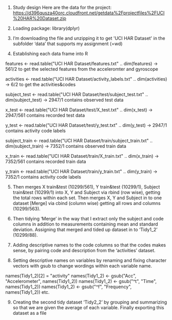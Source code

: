 1.	Study design
Here are the data for the project:
https://d396qusza40orc.cloudfront.net/getdata%2Fprojectfiles%2FUCI%20HAR%20Dataset.zip


2.	Loading package: library(dplyr)


3.	I’m downloading the file and unzipping it to get 'UCI HAR Dataset' in the subfolder ‘data’ that supports my assignment (=wd)
   

4.	Establishing each data frame into R

features <- read.table("UCI HAR Dataset/features.txt" .. dim(features) -> 561/2  to get the selected features from the acceleromter and gyroscope

activities <- read.table("UCI HAR Dataset/activity_labels.txt" .. dim(activities) -> 6/2 to get the activities&codes

subject_test <- read.table("UCI HAR Dataset/test/subject_test.txt" .. dim(subject_test) -> 2947/1 contains observed test data

x_test <- read.table("UCI HAR Dataset/test/X_test.txt" .. dim(x_test) -> 2947/561 contains recorded test data

y_test <- read.table("UCI HAR Dataset/test/y_test.txt" .. dim(y_test) -> 2947/1 contains activity code labels

subject_train <- read.table("UCI HAR Dataset/train/subject_train.txt" .. dim(subject_train) -> 7352/1 contains observed train data

x_train <- read.table("UCI HAR Dataset/train/X_train.txt" .. dim(x_train) -> 7352/561 contains recorded train data

y_train <- read.table("UCI HAR Dataset/train/y_train.txt" .. dim(y_train) -> 7352/1 contains activity code labels


5. Then merges X train&test (10299/561), Y train&test (10299/1), Subject train&test (10299/1) into X, Y and Subject via rbind (row wise), getting the total rows within each set. Then merges X, Y and Subject in to one dataset [Merge] via cbind (column wise) getting all rows and columns (10299/563).


6.	Then tidying ‘Merge’ in the way that I extract only the subject and code columns in addition to measurements containing mean and standard deviation. Assigning that merged and tided up dataset in to ‘Tidy1_2’ (10299/88).


7.	Adding descriptive names to the code columns so that the codes makes sense, by pairing code and description from the ‘activities’ dataset.


8.	Setting descriptive names on variables by renaming and fixing character vectors with gsub to change wordings within each variable name. 

names(Tidy1_2)[2] = "activity"
names(Tidy1_2) <- gsub("Acc", "Accelerometer", names(Tidy1_2))
names(Tidy1_2) <- gsub("^t", "Time", names(Tidy1_2))
names(Tidy1_2) <- gsub("^f", "Frequency", names(Tidy1_2))
etc.

9.	Creating the second tidy dataset ‘Tidy2_2’ by grouping and summarizing so that we are given the average of each variable. Finally exporting this dataset as a file
